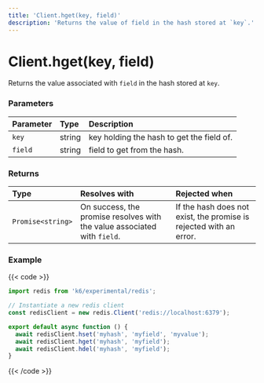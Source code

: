 ```yaml
---
title: 'Client.hget(key, field)'
description: 'Returns the value of field in the hash stored at `key`.'
---
```


# Client.hget(key, field)

Returns the value associated with `field` in the hash stored at `key`.

### Parameters

| Parameter | Type   | Description                               |
| :-------- | :----- | :---------------------------------------- |
| `key`     | string | key holding the hash to get the field of. |
| `field`   | string | field to get from the hash.               |

### Returns

| Type              | Resolves with                                                            | Rejected when                                                      |
| :---------------- | :----------------------------------------------------------------------- | :----------------------------------------------------------------- |
| `Promise<string>` | On success, the promise resolves with the value associated with `field`. | If the hash does not exist, the promise is rejected with an error. |

### Example

{{< code >}}

```javascript
import redis from 'k6/experimental/redis';

// Instantiate a new redis client
const redisClient = new redis.Client('redis://localhost:6379');

export default async function () {
  await redisClient.hset('myhash', 'myfield', 'myvalue');
  await redisClient.hget('myhash', 'myfield');
  await redisClient.hdel('myhash', 'myfield');
}
```

{{< /code >}}
